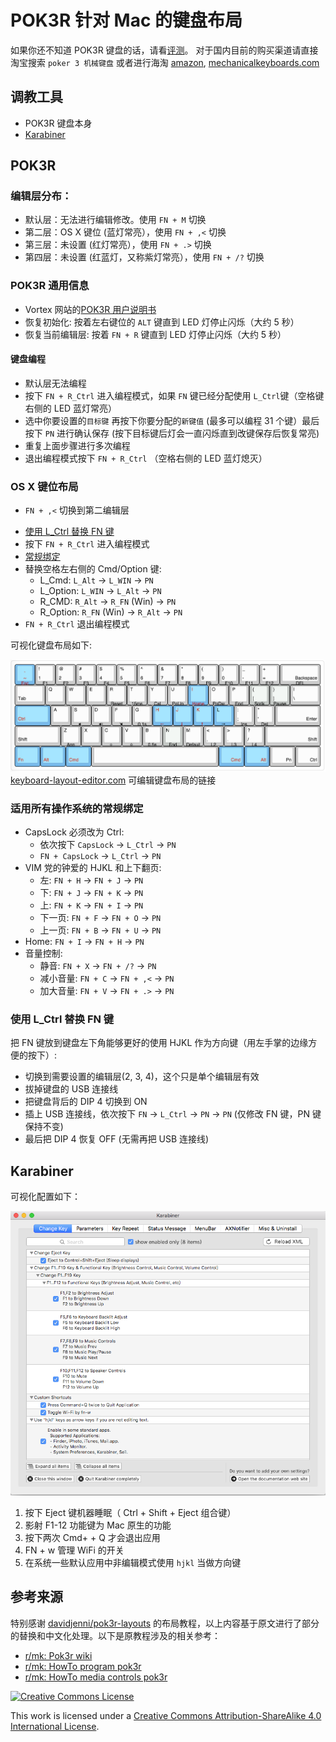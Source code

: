 # POK3R 针对 Mac 的键盘布局

如果你还不知道 POK3R 键盘的话，请看[评测](https://www.youtube.com/watch?v=8wjW-Or1jg8)。
对于国内目前的购买渠道请直接淘宝搜索 `poker 3 机械键盘` 或者进行海淘 [amazon](http://smile.amazon.com/Mechanical-Keyboard-Keycaps-Cherry-Mx-Blue/dp/B00OFM51L2/), [mechanicalkeyboards.com](https://mechanicalkeyboards.com/shop/index.php?l=product_detail&p=1233)

## 调教工具

- POK3R 键盘本身
- [Karabiner](https://github.com/tekezo/Karabiner)

## POK3R

### 编辑层分布：

- 默认层：无法进行编辑修改。使用 `FN + M` 切换
- 第二层：OS X 键位 (蓝灯常亮），使用 `FN + ,<` 切换
- 第三层：未设置 (红灯常亮），使用 `FN + .>` 切换
- 第四层：未设置 (红蓝灯，又称紫灯常亮），使用 `FN + /?` 切换

### POK3R 通用信息
- Vortex 网站的[POK3R 用户说明书](http://www.vortexgear.tw/db/upload/webdata4/vortex_20156296454697283.pdf)
- 恢复初始化: 按着左右键位的 `ALT` 键直到 LED 灯停止闪烁（大约 5 秒）
- 恢复当前编辑层: 按着 `FN + R` 键直到 LED 灯停止闪烁（大约 5 秒）

#### 键盘编程
- 默认层无法编程
- 按下 `FN + R_Ctrl` 进入编程模式，如果 `FN` 键已经分配使用 `L_Ctrl`键（空格键右侧的 LED 蓝灯常亮）
- 选中你要设置的`目标键` 再按下你要分配的`新键值` (最多可以编程 31 个键）最后按下 `PN` 进行确认保存 (按下目标键后灯会一直闪烁直到改键保存后恢复常亮)
- 重复上面步骤进行多次编程
- 退出编程模式按下 `FN + R_Ctrl` （空格右侧的 LED 蓝灯熄灭）

### OS X 键位布局
- `FN + ,<` 切换到第二编辑层
* [使用 L_Ctrl 替换 FN 键](#Move_FN)
* 按下 `FN + R_Ctrl` 进入编程模式
* [常规绑定](#common_bindings)
* 替换空格左右侧的 Cmd/Option 键:
  * L_Cmd: `L_Alt` -> `L_WIN` -> `PN`
  * L_Option: `L_WIN` -> `L_Alt` -> `PN`
  * R_CMD: `R_Alt` -> `R_FN` (Win) -> `PN`
  * R_Option: `R_FN` (Win) -> `R_Alt` -> `PN`
* `FN + R_Ctrl` 退出编程模式

可视化键盘布局如下:

![OSX 布局](img/layout-osx.png)
[keyboard-layout-editor.com](http://www.keyboard-layout-editor.com/##@_backcolor=%233b3a3a&name=POK3R%20white%20version%20for%20OS%20X&author=icyleaf.cn%2F@gmail.com&switchMount=cherry&switchBrand=cherry&switchType=MX1A-11xx&pcb:true%3B&@_c=%2379bbec&t=%23ba1312&a:5%3B&=%0A~%0A%0A%0AEsc%0A%0A%60&_c=%23cccccc&t=%23000000&a:4%3B&=!%0A1%0A%0A%0AF1&=%2F@%0A2%0A%0A%0AF2&=%23%0A3%0A%0A%0AF3&=$%0A4%0A%0A%0AF4&=%25%0A5%0A%0A%0AF5&=%5E%0A6%0A%0A%0AF6&=%2F&%0A7%0A%0A%0AF7&=*%0A8%0A%0A%0AF8&=(%0A9%0A%0A%0AF9&=)%0A0%0A%0A%0AF10&=%2F_%0A-%0A%0A%0AF11&=+%0A%2F=%0A%0A%0AF12&_w:2%3B&=%0A%0A%0ABackspace%0ADEL%3B&@_w:1.5%3B&=%0ATab&=Q&=W&=E&=R%0A%0A%0A%0AReset&=T%0A%0A%0A%0A15ms&=Y%0A%0A%0A%0ACal&=U%0A%0A%0A%0APgUp&_c=%2379bbec&t=%23ba1312%3B&=I%0A%0A%0A%0AHome&_c=%23cccccc&t=%23000000%3B&=O%0A%0A%0A%0APgDw&=P%0A%0A%0A%0AEnd&_c=%23c4c8c5%3B&=%7B%0A%5B%0A%0A%0AScrlk&=%7D%0A%5D%0A%0A%0APause&_c=%23cccccc&w:1.5%3B&=%7C%0A%5C%3B&@_c=%2379bbec&t=%23ba1312&w:1.75%3B&=%0ACtrl&_c=%23cccccc&t=%23000000%3B&=A&=S%0A%0A%0A%0A%3Ci%20class%2F='kb%20kb-Multimedia-Volume-Down-1'%3E%3C%2F%2Fi%3E&=D%0A%0A%0A%0A%3Ci%20class%2F='kb%20kb-Multimedia-Volume-Up-1'%3E%3C%2F%2Fi%3E&=F%0A%0A%0A%0A%3Ci%20class%2F='kb%20kb-Multimedia-Mute-1'%3E%3C%2F%2Fi%3E&=G%0A%0A%0A%0A0.1s&_c=%2379bbec&t=%23ba1312%3B&=H%0A%0A%0A%0A%3Ci%20class%2F='kb%20kb-Arrows-Left'%3E%3C%2F%2Fi%3E&=J%0A%0A%0A%0A%3Ci%20class%2F='kb%20kb-Arrows-Down'%3E%3C%2F%2Fi%3E&=K%0A%0A%0A%0A%3Ci%20class%2F='kb%20kb-Arrows-Up'%3E%3C%2F%2Fi%3E&_t=%23000000%3B&=L%0A%0A%0A%0A%3Ci%20class%2F='kb%20kb-Arrows-Right'%3E%3C%2F%2Fi%3E&_c=%23cccccc%3B&=%2F:%0A%2F%3B%0A%0A%0AIns&=%22%0A'%0A%0A%0ADel&_st=MX3A-L1xx&w:2.25%3B&=%0A%0A%0AEnter%3B&@_st=&w:2.25%3B&=%0AShift&=Z%0A%0A%0A%0AApp&=X&=C%0A%0A%0A%0A%3Ci%20class%2F='kb%20kb-Unicode-Screen-Dim'%3E%3C%2F%2Fi%3E&=V%0A%0A%0A%0A%3Ci%20class%2F='kb%20kb-Unicode-Screen-Bright'%3E%3C%2F%2Fi%3E&=B%0A%0A%0A%0A0.5s&_c=%23c4c8c5%3B&=N%0A%0A%0A%0AEnd&_c=%23cccccc%3B&=M%0A%0A%0A%0ADefault&=%3C%0A,%0A%0A%0AL2&=%3E%0A.%0A%0A%0AL3&=%3F%0A%2F%2F%0A%0A%0AL4&_w:2.75%3B&=%0A%0A%0AShift%3B&@_c=%2379bbec&t=%23ba1312&w:1.25%3B&=%0AFn&_w:1.25%3B&=%0AAlt&_w:1.25%3B&=%0ACmd&_c=%23cccccc&t=%23000000&a:7&w:6.25%3B&=&_c=%2379bbec&t=%23ba1312&a:4&w:1.25%3B&=%0A%0A%0ACmd&_w:1.25%3B&=%0A%0A%0AAlt&_c=%23cccccc&t=%23000000&w:1.25%3B&=%0A%0A%0APn&_w:1.25%3B&=%0A%0A%0ACtrl) 可编辑键盘布局的链接

### <a name="common_bindings"></a>适用所有操作系统的常规绑定
* CapsLock 必须改为 Ctrl:
  * 依次按下 `CapsLock` -> `L_Ctrl` -> `PN`
  * `FN + CapsLock` -> `L_Ctrl` -> `PN`
* VIM 党的钟爱的 HJKL 和上下翻页:
  * 左: `FN + H` -> `FN + J` -> `PN`
  * 下: `FN + J` -> `FN + K` -> `PN`
  * 上: `FN + K` -> `FN + I` -> `PN`
  * 下一页: `FN + F` -> `FN + O` -> `PN`
  * 上一页: `FN + B` -> `FN + U` -> `PN`
* Home: `FN + I` -> `FN + H` -> `PN`
* 音量控制:
  * 静音: `FN + X` -> `FN + /?` -> `PN`
  * 减小音量: `FN + C` -> `FN + ,<` -> `PN`
  * 加大音量: `FN + V` -> `FN + .>` -> `PN`

### <a name="Move_FN"></a>使用 L_Ctrl 替换 FN 键
把 FN 键放到键盘左下角能够更好的使用 HJKL 作为方向键（用左手掌的边缘方便的按下）:
* 切换到需要设置的编辑层(2, 3, 4)，这个只是单个编辑层有效
* 拔掉键盘的 USB 连接线
* 把键盘背后的 DIP 4 切换到 ON
* 插上 USB 连接线，依次按下 `FN` -> `L_Ctrl` -> `PN` -> `PN` (仅修改 FN 键，PN 键保持不变)
* 最后把 DIP 4 恢复 OFF (无需再把 USB 连接线)

## Karabiner

可视化配置如下：

![OS X 配置](img/karabiner-osx.png)

1. 按下 Eject 键机器睡眠（ Ctrl + Shift + Eject 组合键）
2. 影射 F1-12 功能键为 Mac 原生的功能
3. 按下两次 Cmd+ + Q 才会退出应用
4. FN + w 管理 WiFi 的开关
5. 在系统一些默认应用中非编辑模式使用 `hjkl` 当做方向键


## 参考来源

特别感谢 [davidjenni/pok3r-layouts](https://github.com/davidjenni/pok3r-layouts) 的布局教程，以上内容基于原文进行了部分的替换和中文化处理。以下是原教程涉及的相关参考：

* [r/mk: Pok3r wiki](https://www.reddit.com/r/MechanicalKeyboards/wiki/pok3r)
* [r/mk: HowTo program pok3r](http://www.reddit.com/r/MechanicalKeyboards/comments/35uy60/guide_howto_program_your_pok3r_programming_layers/)
* [r/mk: HowTo media controls pok3r](http://www.reddit.com/r/MechanicalKeyboards/comments/37j3sx/guide_modification_pok3r_media_volume_controls_hw/)

<a rel="license" href="http://creativecommons.org/licenses/by-sa/4.0/"><img alt="Creative Commons License" style="border-width:0" src="https://i.creativecommons.org/l/by-sa/4.0/88x31.png" /></a>

This work is licensed under a <a rel="license" href="http://creativecommons.org/licenses/by-sa/4.0/">Creative Commons Attribution-ShareAlike 4.0 International License</a>.

